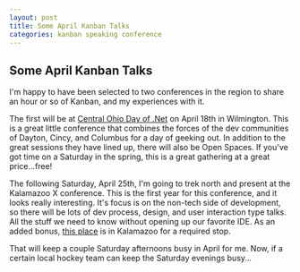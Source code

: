 ```yaml
---
layout: post
title: Some April Kanban Talks
categories: kanban speaking conference
---
```

## Some April Kanban Talks

I'm happy to have been selected to two conferences in the region to share an hour or so of Kanban, and my experiences with it.

The first will be at [Central Ohio Day of .Net](http://cinnug.org/cododn/) on April 18th in Wilmington. This is a great little conference that combines the forces of the dev communities of Dayton, Cincy, and Columbus for a day of geeking out. In addition to the great sessions they have lined up, there will also be Open Spaces. If you've got time on a Saturday in the spring, this is a great gathering at a great price...free!

The following Saturday, April 25th, I'm going to trek north and present at the Kalamazoo X conference. This is the first year for this conference, and it looks really interesting. It's focus is on the non-tech side of development, so there will be lots of dev process, design, and user interaction type talks. All the stuff we need to know without opening up our favorite IDE. As an added bonus, [this place](http://www.bellsbeer.com/) is in Kalamazoo for a required stop.

That will keep a couple Saturday afternoons busy in April for me. Now, if a certain local hockey team can keep the Saturday evenings busy...
